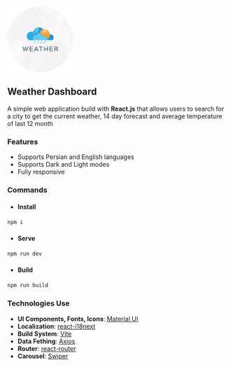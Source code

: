 <img src="https://raw.githubusercontent.com/morteza-jamali/react-weather-app/refs/heads/wip/public/logo.svg" alt="Weather Dashboard" title="Weather Dashboard" width="150px" />

## Weather Dashboard

A simple web application build with **React.js** that allows users to search for a city to get the current weather, 14 day forecast and average temperature of last 12 month

### Features

- Supports Persian and English languages
- Supports Dark and Light modes
- Fully responsive

### Commands

- #### Install

```bash
npm i
```

- #### Serve

```bash
npm run dev
```

- #### Build

```bash
npm run build
```

### Technologies Use

- **UI Components, Fonts, Icons**: [Material UI](https://mui.com/material-ui/)
- **Localization**: [react-i18next](https://react.i18next.com/)
- **Build System**: [Vite](https://vite.dev/)
- **Data Fething**: [Axios](https://axios-http.com/docs/intro)
- **Router**: [react-router](https://reactrouter.com/)
- **Carousel**: [Swiper](https://swiperjs.com/)
